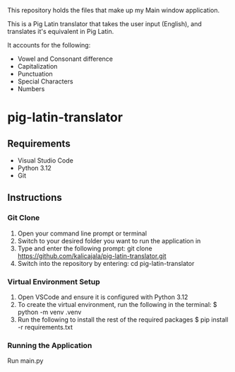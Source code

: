 This repository holds the files that make up my Main window application.

This is a Pig Latin translator that takes the user input (English), and translates it's equivalent in Pig Latin.

It accounts for the following:

- Vowel and Consonant difference
- Capitalization
- Punctuation
- Special Characters
- Numbers


# pig-latin-translator
## Requirements
- Visual Studio Code
- Python 3.12
- Git

## Instructions
### Git Clone
1. Open your command line prompt or terminal
2. Switch to your desired folder you want to run the application in
3. Type and enter the following prompt: git clone https://github.com/kalicajala/pig-latin-translator.git
4. Switch into the repository by entering: cd pig-latin-translator

### Virtual Environment Setup
1. Open VSCode and ensure it is configured with Python 3.12
2. To create the virtual environment, run the following in the terminal: $ python -m venv .venv
3. Run the following to install the rest of the required packages $ pip install -r requirements.txt

### Running the Application
Run main.py